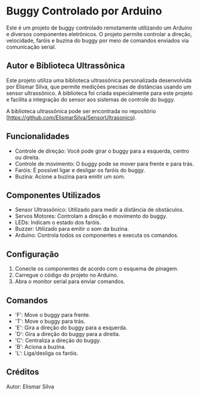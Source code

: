 # Buggy Controlado por Arduino

Este é um projeto de buggy controlado remotamente utilizando um Arduino e diversos componentes eletrônicos. O projeto permite controlar a direção, velocidade, faróis e buzina do buggy por meio de comandos enviados via comunicação serial.

## Autor e Biblioteca Ultrassônica

Este projeto utiliza uma biblioteca ultrassônica personalizada desenvolvida por Elismar Silva, que permite medições precisas de distâncias usando um sensor ultrassônico. A biblioteca foi criada especialmente para este projeto e facilita a integração do sensor aos sistemas de controle do buggy.

A biblioteca ultrassônica pode ser encontrada no repositório [https://github.com/ElismarSilva/SensorUltrasonico).

## Funcionalidades

- Controle de direção: Você pode girar o buggy para a esquerda, centro ou direita.
- Controle de movimento: O buggy pode se mover para frente e para trás.
- Faróis: É possível ligar e desligar os faróis do buggy.
- Buzina: Acione a buzina para emitir um som.

## Componentes Utilizados

- Sensor Ultrassônico: Utilizado para medir a distância de obstáculos.
- Servos Motores: Controlam a direção e movimento do buggy.
- LEDs: Indicam o estado dos faróis.
- Buzzer: Utilizado para emitir o som da buzina.
- Arduino: Controla todos os componentes e executa os comandos.

## Configuração

1. Conecte os componentes de acordo com o esquema de pinagem.
2. Carregue o código do projeto no Arduino.
3. Abra o monitor serial para enviar comandos.

## Comandos

- 'F': Move o buggy para frente.
- 'T': Move o buggy para trás.
- 'E': Gira a direção do buggy para a esquerda.
- 'D': Gira a direção do buggy para a direita.
- 'C': Centraliza a direção do buggy.
- 'B': Aciona a buzina.
- 'L': Liga/desliga os faróis.

## Créditos

Autor: Elismar Silva
